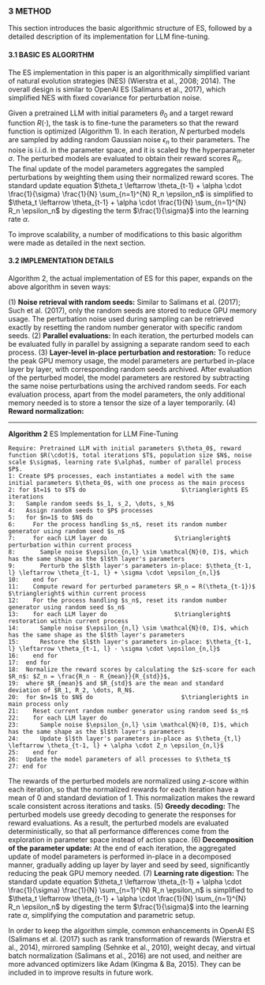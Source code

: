 ### 3 METHOD

This section introduces the basic algorithmic structure of ES, followed by a detailed description of its implementation for LLM fine-tuning.

#### 3.1 BASIC ES ALGORITHM

The ES implementation in this paper is an algorithmically simplified variant of natural evolution strategies (NES) (Wierstra et al., 2008; 2014). The overall design is similar to OpenAI ES (Salimans et al., 2017), which simplified NES with fixed covariance for perturbation noise.

Given a pretrained LLM with initial parameters $\theta_0$ and a target reward function $R(\cdot)$, the task is to fine-tune the parameters so that the reward function is optimized (Algorithm 1). In each iteration, $N$ perturbed models are sampled by adding random Gaussian noise $\epsilon_n$ to their parameters. The noise is i.i.d. in the parameter space, and it is scaled by the hyperparameter $\sigma$. The perturbed models are evaluated to obtain their reward scores $R_n$. The final update of the model parameters aggregates the sampled perturbations by weighting them using their normalized reward scores. The standard update equation $\theta_t \leftarrow \theta_{t-1} + \alpha \cdot \frac{1}{\sigma} \frac{1}{N} \sum_{n=1}^{N} R_n \epsilon_n$ is simplified to $\theta_t \leftarrow \theta_{t-1} + \alpha \cdot \frac{1}{N} \sum_{n=1}^{N} R_n \epsilon_n$ by digesting the term $\frac{1}{\sigma}$ into the learning rate $\alpha$.

To improve scalability, a number of modifications to this basic algorithm were made as detailed in the next section.

#### 3.2 IMPLEMENTATION DETAILS

Algorithm 2, the actual implementation of ES for this paper, expands on the above algorithm in seven ways:

(1) **Noise retrieval with random seeds:** Similar to Salimans et al. (2017); Such et al. (2017), only the random seeds are stored to reduce GPU memory usage. The perturbation noise used during sampling can be retrieved exactly by resetting the random number generator with specific random seeds.
(2) **Parallel evaluations:** In each iteration, the perturbed models can be evaluated fully in parallel by assigning a separate random seed to each process.
(3) **Layer-level in-place perturbation and restoration:** To reduce the peak GPU memory usage, the model parameters are perturbed in-place layer by layer, with corresponding random seeds archived. After evaluation of the perturbed model, the model parameters are restored by subtracting the same noise perturbations using the archived random seeds. For each evaluation process, apart from the model parameters, the only additional memory needed is to store a tensor the size of a layer temporarily.
(4) **Reward normalization:**

---

**Algorithm 2** ES Implementation for LLM Fine-Tuning
```psuedocode
Require: Pretrained LLM with initial parameters $\theta_0$, reward function $R(\cdot)$, total iterations $T$, population size $N$, noise scale $\sigma$, learning rate $\alpha$, number of parallel process $P$.
1: Create $P$ processes, each instantiates a model with the same initial parameters $\theta_0$, with one process as the main process
2: for $t=1$ to $T$ do                           $\triangleright$ ES iterations
3:   Sample random seeds $s_1, s_2, \dots, s_N$
4:   Assign random seeds to $P$ processes
5:   for $n=1$ to $N$ do
6:     For the process handling $s_n$, reset its random number generator using random seed $s_n$
7:     for each LLM layer do                   $\triangleright$ perturbation within current process
8:       Sample noise $\epsilon_{n,l} \sim \mathcal{N}(0, I)$, which has the same shape as the $l$th layer's parameters
9:       Perturb the $l$th layer's parameters in-place: $\theta_{t-1, l} \leftarrow \theta_{t-1, l} + \sigma \cdot \epsilon_{n,l}$
10:    end for
11:    Compute reward for perturbed parameters $R_n = R(\theta_{t-1})$    $\triangleright$ within current process
12:    For the process handling $s_n$, reset its random number generator using random seed $s_n$
13:    for each LLM layer do                   $\triangleright$ restoration within current process
14:      Sample noise $\epsilon_{n,l} \sim \mathcal{N}(0, I)$, which has the same shape as the $l$th layer's parameters
15:      Restore the $l$th layer's parameters in-place: $\theta_{t-1, l} \leftarrow \theta_{t-1, l} - \sigma \cdot \epsilon_{n,l}$
16:    end for
17:  end for
18:  Normalize the reward scores by calculating the $z$-score for each $R_n$: $Z_n = \frac{R_n - R_{mean}}{R_{std}}$,
19:  where $R_{mean}$ and $R_{std}$ are the mean and standard deviation of $R_1, R_2, \dots, R_N$.
20:  for $n=1$ to $N$ do                         $\triangleright$ in main process only
21:    Reset current random number generator using random seed $s_n$
22:    for each LLM layer do
23:      Sample noise $\epsilon_{n,l} \sim \mathcal{N}(0, I)$, which has the same shape as the $l$th layer's parameters
24:      Update $l$th layer's parameters in-place as $\theta_{t,l} \leftarrow \theta_{t-1, l} + \alpha \cdot Z_n \epsilon_{n,l}$
25:    end for
26:  Update the model parameters of all processes to $\theta_t$
27: end for
```

The rewards of the perturbed models are normalized using $z$-score within each iteration, so that the normalized rewards for each iteration have a mean of 0 and standard deviation of 1. This normalization makes the reward scale consistent across iterations and tasks.
(5) **Greedy decoding:** The perturbed models use greedy decoding to generate the responses for reward evaluations. As a result, the perturbed models are evaluated deterministically, so that all performance differences come from the exploration in parameter space instead of action space.
(6) **Decomposition of the parameter update:** At the end of each iteration, the aggregated update of model parameters is performed in-place in a decomposed manner, gradually adding up layer by layer and seed by seed, significantly reducing the peak GPU memory needed.
(7) **Learning rate digestion:** The standard update equation $\theta_t \leftarrow \theta_{t-1} + \alpha \cdot \frac{1}{\sigma} \frac{1}{N} \sum_{n=1}^{N} R_n \epsilon_n$ is simplified to $\theta_t \leftarrow \theta_{t-1} + \alpha \cdot \frac{1}{N} \sum_{n=1}^{N} R_n \epsilon_n$ by digesting the term $\frac{1}{\sigma}$ into the learning rate $\alpha$, simplifying the computation and parametric setup.

In order to keep the algorithm simple, common enhancements in OpenAI ES (Salimans et al. (2017) such as rank transformation of rewards (Wierstra et al., 2014), mirrored sampling (Sehnke et al., 2010), weight decay, and virtual batch normalization (Salimans et al., 2016) are not used, and neither are more advanced optimizers like Adam (Kingma & Ba, 2015). They can be included in to improve results in future work.